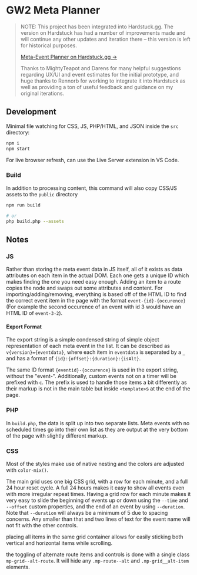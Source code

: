 # GW2 Meta Planner

> NOTE: This project has been integrated into Hardstuck.gg. The version on Hardstuck has had a number of improvements made and will continue any other updates and iteration there – this version is left for historical purposes.
>
> [Meta-Event Planner on Hardstuck.gg →](https://hardstuck.gg/gw2/meta-event-planner/)
>
> Thanks to MightyTeapot and Darens for many helpful suggestions regarding UX/UI and event estimates for the initial prototype, and huge thanks to Rennorb for working to integrate it into Hardstuck as well as providing a ton of useful feedback and guidance on my original iterations.

## Development

Minimal file watching for CSS, JS, PHP/HTML, and JSON inside the `src` directory:

```sh
npm i
npm start
```

For live browser refresh, can use the Live Server extension in VS Code.

### Build

In addition to processing content, this command will also copy CSS/JS assets to the `public` directory

```sh
npm run build

# or
php build.php --assets
```

## Notes

### JS

Rather than storing the meta event data in JS itself, all of it exists as data attributes on each item in the actual DOM. Each one gets a unique ID which makes finding the one you need easy enough. Adding an item to a route copies the node and swaps out some attributes and content. For importing/adding/removing, everything is based off of the HTML ID to find the correct event item in the page with the format `event-{id}-{occurence}` (For example the second occurence of an event with id 3 would have an HTML ID of `event-3-2`).

#### Export Format

The export string is a simple condensed string of simple object representation of each meta event in the list. It can be described as `v{version}={eventdata}`, where each item in `eventdata` is separated by a `_` and has a format of `{id}:{offset}:{duration}:{isAlt}`.

The same ID format `{eventid}-{occurence}` is used in the export string, without the "event-". Additionally, custom events not on a timer will be prefixed with `c`. The prefix is used to handle those items a bit differently as their markup is not in the main table but inside `<template>`s at the end of the page.

### PHP

In `build.php`, the data is split up into two separate lists. Meta events with no scheduled times go into their own list as they are output at the very bottom of the page with slightly different markup.

### CSS

Most of the styles make use of native nesting and the colors are adjusted with `color-mix()`.

The main grid uses one big CSS grid, with a row for each minute, and a full 24 hour reset cycle. A full 24 hours makes it easy to show all events even with more irregular repeat times. Having a grid row for each minute makes it very easy to slide the beginning of events up or down using the `--time` and `--offset` custom properties, and the end of an event by using `--duration`. Note that `--duration` will always be a minimum of 5 due to spacing concerns. Any smaller than that and two lines of text for the event name will not fit with the other controls.

placing all items in the same grid container allows for easily sticking both vertical and horizontal items while scrolling.

the toggling of alternate route items and controls is done with a single class `mp-grid--alt-route`. It will hide any `.mp-route--alt` and `.mp-grid__alt-item` elements.
